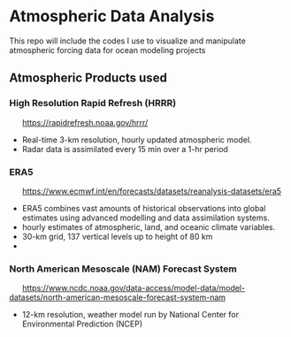 # Atmospheric Data Analysis

This repo will include the codes I use to visualize and manipulate atmospheric forcing data for ocean modeling projects

## Atmospheric Products used

### High Resolution Rapid Refresh (HRRR) 
&nbsp;&nbsp;&nbsp;&nbsp;&nbsp;&nbsp;https://rapidrefresh.noaa.gov/hrrr/
- Real-time 3-km resolution, hourly updated atmospheric model. 
- Radar data is assimilated every 15 min over a 1-hr period 

### ERA5
&nbsp;&nbsp;&nbsp;&nbsp;&nbsp;&nbsp;https://www.ecmwf.int/en/forecasts/datasets/reanalysis-datasets/era5
- ERA5 combines vast amounts of historical observations into global estimates using advanced modelling and data assimilation systems.
- hourly estimates of atmospheric, land, and oceanic climate variables.
- 30-km grid, 137 vertical levels up to height of 80 km 
- 
### North American Mesoscale (NAM) Forecast System
&nbsp;&nbsp;&nbsp;&nbsp;&nbsp;&nbsp;https://www.ncdc.noaa.gov/data-access/model-data/model-datasets/north-american-mesoscale-forecast-system-nam
- 12-km resolution, weather model run by National Center for Environmental Prediction (NCEP)


